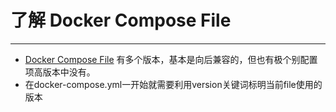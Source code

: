 # 了解 Docker Compose File
---
- [Docker Compose File](https://docs.docker.com/compose/compose-file/) 有多个版本，基本是向后兼容的，但也有极个别配置项高版本中没有。
- 在docker-compose.yml一开始就需要利用version关键词标明当前file使用的版本


